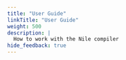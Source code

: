 ```yaml
---
title: "User Guide"
linkTitle: "User Guide"
weight: 500
description: |
  How to work with the Nile compiler
hide_feedback: true
---
```

